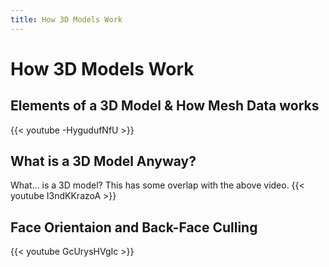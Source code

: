 ```yaml
---
title: How 3D Models Work
---
```

# How 3D Models Work

## Elements of a 3D Model & How Mesh Data works
{{< youtube -HygudufNfU >}}

## What is a 3D Model Anyway?
What... is a 3D model? This has some overlap with the above video.
{{< youtube I3ndKKrazoA >}}

## Face Orientaion and Back-Face Culling
{{< youtube GcUrysHVgIc >}}
